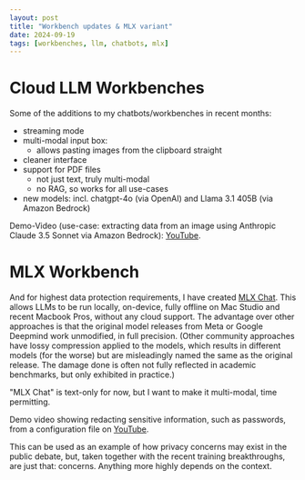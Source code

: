 ```yaml
---
layout: post
title: "Workbench updates & MLX variant"
date: 2024-09-19
tags: [workbenches, llm, chatbots, mlx]
---
```


# Cloud LLM Workbenches
Some of the additions to my chatbots/workbenches in recent months:
* streaming mode
* multi-modal input box:
    * allows pasting images from the clipboard straight
* cleaner interface
* support for PDF files
    * not just text, truly multi-modal
    * no RAG, so works for all use-cases
* new models: incl. chatgpt-4o (via OpenAI) and Llama 3.1 405B (via Amazon Bedrock)

Demo-Video (use-case: extracting data from an image using Anthropic Claude 3.5 Sonnet via Amazon Bedrock): [YouTube](https://youtube.com/shorts/OH4RGcOzxrw?feature=share).

# MLX Workbench
And for highest data protection requirements, I have created [MLX Chat](https://github.com/ndurner/mlx_chat). This allows LLMs to be run locally, on-device, fully offline on Mac Studio and recent Macbook Pros, without any cloud support. The advantage over other approaches is that the original model releases from Meta or Google Deepmind work unmodified, in full precision. (Other community approaches have lossy compression applied to the models, which results in different models (for the worse) but are misleadingly named the same as the original release. The damage done is often not fully reflected in academic benchmarks, but only exhibited in practice.)

"MLX Chat" is text-only for now, but I want to make it multi-modal, time permitting.

Demo video showing redacting sensitive information, such as passwords, from a configuration file on [YouTube](https://youtu.be/Nu7Rf2mMWXk).

This can be used as an example of how privacy concerns may exist in the public debate, but, taken together with the recent training breakthroughs, are just that: concerns. Anything more highly depends on the context.